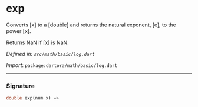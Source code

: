# exp

Converts [x] to a [double] and returns the natural exponent, [e],
to the power [x].

Returns NaN if [x] is NaN.

_Defined in: `src/math/basic/log.dart`_

_Import_: `package:dartora/math/basic/log.dart`


---


### Signature

```dart
double exp(num x) =>
```
